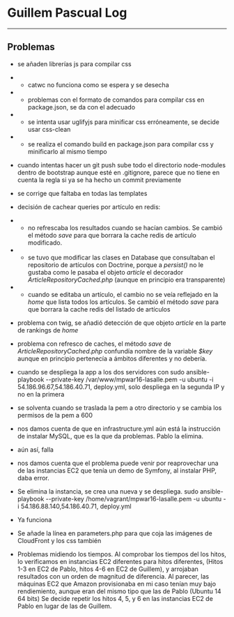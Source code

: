 Guillem Pascual Log
=================
----------

Problemas
--------------
- se añaden librerías js para compilar css
- - catwc no funciona como se espera y se desecha
- - problemas con el formato de comandos para compilar css en package.json, se da con el adecuado
- - se intenta usar uglifyjs para minificar css erróneamente, se decide usar css-clean
- - se realiza el comando build en package.json para compilar css y minificarlo al mismo tiempo
- cuando intentas hacer un git push sube todo el directorio node-modules dentro de bootstrap aunque esté en .gitignore, parece que no tiene en cuenta la regla si ya se ha hecho un commit previamente
- se corrige <head> que faltaba en todas las templates
- decisión de cachear queries por artículo en redis:
- - no refrescaba los resultados cuando se hacían cambios. Se cambió el método *save* para que borrara la cache redis de artículo modificado.
- - se tuvo que modificar las clases en Database que consultaban el repositorio de artículos con Doctrine, porque a *persist()* no le gustaba como le pasaba el objeto *article* el decorador *ArticleRepositoryCached.php*   (aunque en principio era transparente)
- - cuando se editaba un artículo, el cambio no se veía reflejado en la *home* que lista todos los artículos. Se cambió el método *save* para que borrara la cache redis del listado de artículos
- problema con twig, se añadió detección de que objeto *article* en la parte de rankings de *home*
- problema con refresco de caches, el método *save* de *ArticleRepositoryCached.php* confundía nombre de la variable *$key* aunque en principio pertenecía a ámbitos diferentes y no debería.


- cuando se despliega la app a los dos servidores con sudo ansible-playbook --private-key /var/www/mpwar16-lasalle.pem -u ubuntu -i 54.186.96.67,54.186.40.71, deploy.yml, solo despliega en la segunda IP y no en la primera

- se solventa cuando se traslada la pem a otro directorio y se cambia los permisos de la pem a 600
- nos damos cuenta de que en infrastructure.yml aún está la instrucción de instalar MySQL, que es la que da problemas. Pablo la elimina.
- aún así, falla
- nos damos cuenta que el problema puede venir por reaprovechar una de las instancias EC2 que tenía un demo de Symfony, al instalar PHP, daba error.
- Se elimina la instancia, se crea una nueva y se despliega.
sudo ansible-playbook --private-key /home/vagrant/mpwar16-lasalle.pem -u ubuntu -i 54.186.88.140,54.186.40.71, deploy.yml

- Ya funciona
- Se añade la línea en parameters.php para que coja las imágenes de CloudFront y los css también

- Problemas midiendo los tiempos. Al comprobar los tiempos del los hitos, lo verificamos en instancias EC2 diferentes para hitos diferentes, (Hitos 1-3 en EC2 de Pablo, hitos 4-6 en EC2 de Guillem), y arrojaban resultados con un orden de magnitud de diferencia. Al parecer, las máquinas EC2 que Amazon provisionaba en mi caso tenían muy bajo rendiemiento, aunque eran del mismo tipo que las de Pablo (Ubuntu 14 64 bits)
Se decide repetir los hitos 4, 5, y 6 en las instancias EC2 de Pablo en lugar de las de Guillem.
